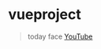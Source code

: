 # vueproject

> today face
[YouTube](https://www.youtube.com/watch?v=n3lXkjVk9I4&list=LLH8T6YlGhUaTF0VGBQkJnbA&index=2&t=45s)
